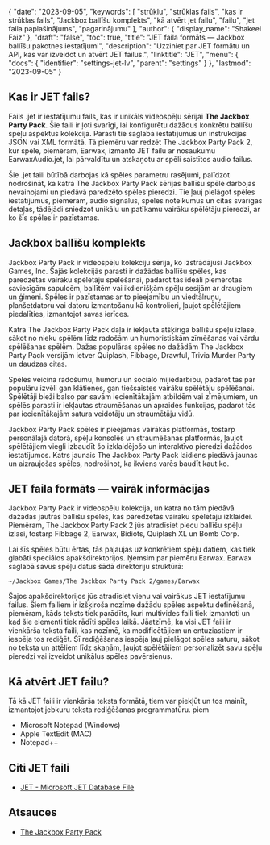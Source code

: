 {
  "date": "2023-09-05",
  "keywords": [
"strūklu",
"strūklas fails",
"kas ir strūklas fails",
"Jackbox ballīšu komplekts",
"kā atvērt jet failu",
"failu",
"jet faila paplašinājums",
"pagarinājumu"
],
  "author": {
    "display_name": "Shakeel Faiz"
},
  "draft": "false",
  "toc": true,
  "title": "JET faila formāts — Jackbox ballīšu pakotnes iestatījumi",
  "description": "Uzziniet par JET formātu un API, kas var izveidot un atvērt JET failus.",
  "linktitle": "JET",
  "menu": {
    "docs": {
      "identifier": "settings-jet-lv",
      "parent": "settings"
}
},
  "lastmod": "2023-09-05"
}

## Kas ir JET fails?

Fails .jet ir iestatījumu fails, kas ir unikāls videospēļu sērijai **The Jackbox Party Pack**. Šie faili ir ļoti svarīgi, lai konfigurētu dažādus konkrētu ballīšu spēļu aspektus kolekcijā. Parasti tie saglabā iestatījumus un instrukcijas JSON vai XML formātā. Tā piemēru var redzēt The Jackbox Party Pack 2, kur spēle, piemēram, Earwax, izmanto JET failu ar nosaukumu EarwaxAudio.jet, lai pārvaldītu un atskaņotu ar spēli saistītos audio failus.

Šie .jet faili būtībā darbojas kā spēles parametru rasējumi, palīdzot nodrošināt, ka katra The Jackbox Party Pack sērijas ballīšu spēle darbojas nevainojami un piedāvā paredzēto spēles pieredzi. Tie ļauj pielāgot spēles iestatījumus, piemēram, audio signālus, spēles noteikumus un citas svarīgas detaļas, tādējādi sniedzot unikālu un patīkamu vairāku spēlētāju pieredzi, ar ko šīs spēles ir pazīstamas.

## Jackbox ballīšu komplekts

Jackbox Party Pack ir videospēļu kolekciju sērija, ko izstrādājusi Jackbox Games, Inc. Šajās kolekcijās parasti ir dažādas ballīšu spēles, kas paredzētas vairāku spēlētāju spēlēšanai, padarot tās ideāli piemērotas saviesīgām sapulcēm, ballītēm vai ikdienišķām spēļu sesijām ar draugiem un ģimeni. Spēles ir pazīstamas ar to pieejamību un viedtālruņu, planšetdatoru vai datoru izmantošanu kā kontrolieri, ļaujot spēlētājiem piedalīties, izmantojot savas ierīces.

Katrā The Jackbox Party Pack daļā ir iekļauta atšķirīga ballīšu spēļu izlase, sākot no nieku spēlēm līdz radošām un humoristiskām zīmēšanas vai vārdu spēlēšanas spēlēm. Dažas populāras spēles no dažādām The Jackbox Party Pack versijām ietver Quiplash, Fibbage, Drawful, Trivia Murder Party un daudzas citas.

Spēles veicina radošumu, humoru un sociālo mijiedarbību, padarot tās par populāru izvēli gan klātienes, gan tiešsaistes vairāku spēlētāju spēlēšanai. Spēlētāji bieži balso par savām iecienītākajām atbildēm vai zīmējumiem, un spēlēs parasti ir iekļautas straumēšanas un apraides funkcijas, padarot tās par iecienītākajām satura veidotāju un straumētāju vidū.

Jackbox Party Pack spēles ir pieejamas vairākās platformās, tostarp personālajā datorā, spēļu konsolēs un straumēšanas platformās, ļaujot spēlētājiem viegli izbaudīt šo izklaidējošo un interaktīvo pieredzi dažādos iestatījumos. Katrs jaunais The Jackbox Party Pack laidiens piedāvā jaunas un aizraujošas spēles, nodrošinot, ka ikviens varēs baudīt kaut ko.

## JET faila formāts — vairāk informācijas

Jackbox Party Pack ir videospēļu kolekcija, un katra no tām piedāvā dažādas jautras ballīšu spēles, kas paredzētas vairāku spēlētāju izklaidei. Piemēram, The Jackbox Party Pack 2 jūs atradīsiet piecu ballīšu spēļu izlasi, tostarp Fibbage 2, Earwax, Bidiots, Quiplash XL un Bomb Corp.

Lai šīs spēles būtu ērtas, tās paļaujas uz konkrētiem spēļu datiem, kas tiek glabāti speciālos apakšdirektorijos. Ņemsim par piemēru Earwax. Earwax saglabā savus spēļu datus šādā direktoriju struktūrā:

```
~/Jackbox Games/The Jackbox Party Pack 2/games/Earwax
```

Šajos apakšdirektorijos jūs atradīsiet vienu vai vairākus JET iestatījumu failus. Šiem failiem ir izšķiroša nozīme dažādu spēles aspektu definēšanā, piemēram, kāds teksts tiek parādīts, kuri multivides faili tiek izmantoti un kad šie elementi tiek rādīti spēles laikā. Jāatzīmē, ka visi JET faili ir vienkārša teksta faili, kas nozīmē, ka modificētājiem un entuziastiem ir iespēja tos rediģēt. Šī rediģēšanas iespēja ļauj pielāgot spēles saturu, sākot no teksta un attēliem līdz skaņām, ļaujot spēlētājiem personalizēt savu spēļu pieredzi vai izveidot unikālus spēles pavērsienus.

## Kā atvērt JET failu?

Tā kā JET faili ir vienkārša teksta formātā, tiem var piekļūt un tos mainīt, izmantojot jebkuru teksta rediģēšanas programmatūru. piem

- Microsoft Notepad (Windows)
- Apple TextEdit (MAC)
- Notepad++

## Citi JET faili

- [JET - Microsoft JET Database File](/database/jet/)

## Atsauces
* [The Jackbox Party Pack](https://en.wikipedia.org/wiki/The_Jackbox_Party_Pack)


